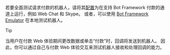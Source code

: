 若要全面测试请求付款的机器人，请将其[配置](~/bot-service-manage-channels.md)为在支持 Bot Framework 付款的通道上运行，例如 Web Chat 和 Skype。 或者，可以使用 [Bot Framework Emulator](~/bot-service-debug-emulator.md) 在本地测试机器人。

> [!TIP]
> 当用户在付款 Web 体验期间更改数据或单击“付款”时，回调将发送到机器人。 因此，你可以通过自己与付款 Web 体验交互来测试机器人接收和处理回调的能力。
